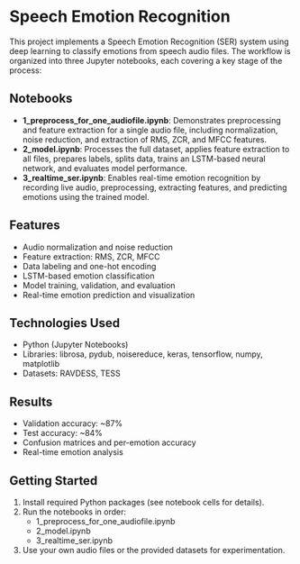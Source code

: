 # Speech Emotion Recognition

This project implements a Speech Emotion Recognition (SER) system using deep learning to classify emotions from speech audio files. The workflow is organized into three Jupyter notebooks, each covering a key stage of the process:

## Notebooks

- **1_preprocess_for_one_audiofile.ipynb**: Demonstrates preprocessing and feature extraction for a single audio file, including normalization, noise reduction, and extraction of RMS, ZCR, and MFCC features.
- **2_model.ipynb**: Processes the full dataset, applies feature extraction to all files, prepares labels, splits data, trains an LSTM-based neural network, and evaluates model performance.
- **3_realtime_ser.ipynb**: Enables real-time emotion recognition by recording live audio, preprocessing, extracting features, and predicting emotions using the trained model.

## Features

- Audio normalization and noise reduction
- Feature extraction: RMS, ZCR, MFCC
- Data labeling and one-hot encoding
- LSTM-based emotion classification
- Model training, validation, and evaluation
- Real-time emotion prediction and visualization

## Technologies Used

- Python (Jupyter Notebooks)
- Libraries: librosa, pydub, noisereduce, keras, tensorflow, numpy, matplotlib
- Datasets: RAVDESS, TESS

## Results

- Validation accuracy: ~87%
- Test accuracy: ~84%
- Confusion matrices and per-emotion accuracy
- Real-time emotion analysis

## Getting Started

1. Install required Python packages (see notebook cells for details).
2. Run the notebooks in order:
   - 1_preprocess_for_one_audiofile.ipynb
   - 2_model.ipynb
   - 3_realtime_ser.ipynb
3. Use your own audio files or the provided datasets for experimentation.

